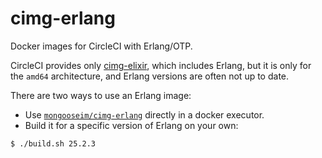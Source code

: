 # cimg-erlang
Docker images for CircleCI with Erlang/OTP.

CircleCI provides only [cimg-elixir](https://circleci.com/docs/circleci-images/#elixir), which includes Erlang, but it is only for the `amd64` architecture, and Erlang versions are often not up to date.

There are two ways to use an Erlang image:
* Use [`mongooseim/cimg-erlang`](https://hub.docker.com/repository/docker/mongooseim/cimg-erlang) directly in a docker executor.
* Build it for a specific version of Erlang on your own:

```bash
$ ./build.sh 25.2.3
```

